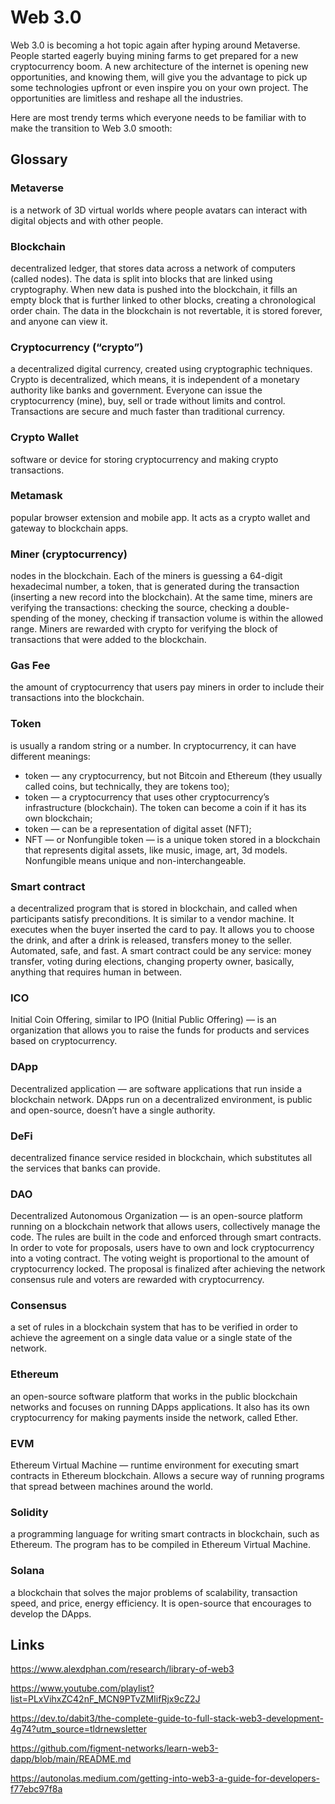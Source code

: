 # Web 3.0

Web 3.0 is becoming a hot topic again after hyping around Metaverse. People started eagerly buying mining farms to get prepared for a new cryptocurrency boom. 
A new architecture of the internet is opening new opportunities, and knowing them, will give you the advantage to pick up some technologies upfront or even inspire you on your own project. The opportunities are limitless and reshape all the industries. 

Here are most trendy terms which everyone needs to be familiar with to make the transition to Web 3.0 smooth:


## Glossary
### Metaverse 

is a network of 3D virtual worlds where people avatars can interact with digital objects and with other people.

### Blockchain

decentralized ledger, that stores data across a network of computers (called nodes). The data is split into blocks that are linked using cryptography. When new data is pushed into the blockchain, it fills an empty block that is further linked to other blocks, creating a chronological order chain. The data in the blockchain is not revertable, it is stored forever, and anyone can view it.

### Cryptocurrency (“crypto”)

a decentralized digital currency, created using cryptographic techniques. Crypto is decentralized, which means, it is independent of a monetary authority like banks and government. Everyone can issue the cryptocurrency (mine), buy, sell or trade without limits and control. Transactions are secure and much faster than traditional currency.

### Crypto Wallet

software or device for storing cryptocurrency and making crypto transactions.

### Metamask
popular browser extension and mobile app. It acts as a crypto wallet and gateway to blockchain apps.

### Miner (cryptocurrency)

nodes in the blockchain. Each of the miners is guessing a 64-digit hexadecimal number, a token, that is generated during the transaction (inserting a new record into the blockchain). At the same time, miners are verifying the transactions: checking the source, checking a double-spending of the money, checking if transaction volume is within the allowed range. Miners are rewarded with crypto for verifying the block of transactions that were added to the blockchain.

### Gas Fee
the amount of cryptocurrency that users pay miners in order to include their transactions into the blockchain.

### Token
is usually a random string or a number. In cryptocurrency, it can have different meanings:
- token — any cryptocurrency, but not Bitcoin and Ethereum (they usually called coins, but technically, they are tokens too);
- token — a cryptocurrency that uses other cryptocurrency’s infrastructure (blockchain). The token can become a coin if it has its own blockchain;
- token — can be a representation of digital asset (NFT);
- NFT — or Nonfungible token — is a unique token stored in a blockchain that represents digital assets, like music, image, art, 3d models. Nonfungible means unique and non-interchangeable.

### Smart contract

a decentralized program that is stored in blockchain, and called when participants satisfy preconditions. It is similar to a vendor machine. It executes when the buyer inserted the card to pay. It allows you to choose the drink, and after a drink is released, transfers money to the seller. Automated, safe, and fast. A smart contract could be any service: money transfer, voting during elections, changing property owner, basically, anything that requires human in between.

### ICO

Initial Coin Offering, similar to IPO (Initial Public Offering) — is an organization that allows you to raise the funds for products and services based on cryptocurrency.

### DApp
Decentralized application — are software applications that run inside a blockchain network. DApps run on a decentralized environment, is public and open-source, doesn’t have a single authority.

### DeFi
decentralized finance service resided in blockchain, which substitutes all the services that banks can provide.

### DAO
Decentralized Autonomous Organization — is an open-source platform running on a blockchain network that allows users, collectively manage the code. The rules are built in the code and enforced through smart contracts. In order to vote for proposals, users have to own and lock cryptocurrency into a voting contract. The voting weight is proportional to the amount of cryptocurrency locked. The proposal is finalized after achieving the network consensus rule and voters are rewarded with cryptocurrency.

###  Consensus
a set of rules in a blockchain system that has to be verified in order to achieve the agreement on a single data value or a single state of the network.

### Ethereum 
an open-source software platform that works in the public blockchain networks and focuses on running DApps applications. It also has its own cryptocurrency for making payments inside the network, called Ether.

### EVM
Ethereum Virtual Machine — runtime environment for executing smart contracts in Ethereum blockchain. Allows a secure way of running programs that spread between machines around the world.

### Solidity
a programming language for writing smart contracts in blockchain, such as Ethereum. The program has to be compiled in Ethereum Virtual Machine.

### Solana
a blockchain that solves the major problems of scalability, transaction speed, and price, energy efficiency. It is open-source that encourages to develop the DApps.




## Links


https://www.alexdphan.com/research/library-of-web3


https://www.youtube.com/playlist?list=PLxVihxZC42nF_MCN9PTvZMIifRjx9cZ2J





https://dev.to/dabit3/the-complete-guide-to-full-stack-web3-development-4g74?utm_source=tldrnewsletter




https://github.com/figment-networks/learn-web3-dapp/blob/main/README.md





https://autonolas.medium.com/getting-into-web3-a-guide-for-developers-f77ebc97f8a




